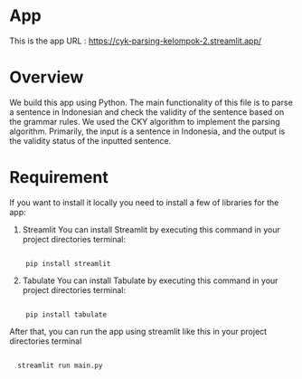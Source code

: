 
# App

This is the app URL : https://cyk-parsing-kelompok-2.streamlit.app/


# Overview

We build this app using Python. The main functionality of this file is to parse a sentence in Indonesian and check the validity of the sentence based on the grammar rules. We used the CKY algorithm to implement the parsing algorithm. 
Primarily, the input is a sentence in Indonesia, and the output is the validity status of the inputted sentence.


# Requirement

If you want to install it locally you need to install a few of libraries for the app:
1. Streamlit
You can install Streamlit by executing this command in your project directories terminal:
```

    pip install streamlit

```

2. Tabulate
You can install Tabulate by executing this command in your project directories terminal:
```

    pip install tabulate

```

After that, you can run the app using streamlit like this in your project directories terminal
```

  streamlit run main.py

```
